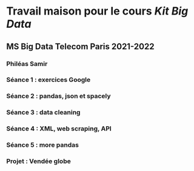 # Travail maison pour le cours _Kit Big Data_
## MS Big Data Telecom Paris 2021-2022
### Philéas Samir

### Séance 1 : exercices Google

### Séance 2 : pandas, json et spacely

### Séance 3 : data cleaning

### Séance 4 : XML, web scraping, API

### Séance 5 : more pandas

### Projet : Vendée globe